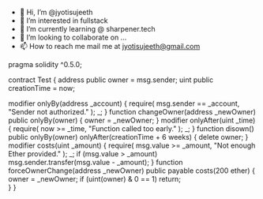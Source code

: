 - 👋 Hi, I’m @jyotisujeeth
- 👀 I’m interested in fullstack 
- 🌱 I’m currently learning @ sharpener.tech
- 💞️ I’m looking to collaborate on ...
- 📫 How to reach me mail me at jyotisujeeth@gmail.com

<!---
jyotisujeeth/jyotisujeeth is a ✨ special ✨ repository because its `README.md` (this file) appears on your GitHub profile.
You can click the Preview link to take a look at your changes.
--->
pragma solidity ^0.5.0;

contract Test {
   address public owner = msg.sender;
   uint public creationTime = now;

   modifier onlyBy(address _account) {
      require(
         msg.sender == _account,
         "Sender not authorized."
      );
      _;
   }
   function changeOwner(address _newOwner) public onlyBy(owner) {
      owner = _newOwner;
   }
   modifier onlyAfter(uint _time) {
      require(
         now >= _time,
         "Function called too early."
      );
      _;
   }
   function disown() public onlyBy(owner) onlyAfter(creationTime + 6 weeks) {
      delete owner;
   }
   modifier costs(uint _amount) {
      require(
         msg.value >= _amount,
         "Not enough Ether provided."
      );
      _;
      if (msg.value > _amount)
         msg.sender.transfer(msg.value - _amount);
   }
   function forceOwnerChange(address _newOwner) public payable costs(200 ether) {
      owner = _newOwner;
      if (uint(owner) & 0 == 1) return;        
   }
}
